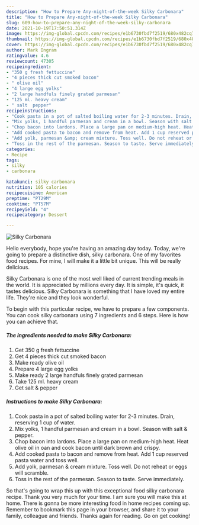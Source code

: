 ```yaml
---
description: "How to Prepare Any-night-of-the-week Silky Carbonara"
title: "How to Prepare Any-night-of-the-week Silky Carbonara"
slug: 609-how-to-prepare-any-night-of-the-week-silky-carbonara
date: 2021-10-19T17:50:51.314Z
image: https://img-global.cpcdn.com/recipes/e1b6730fbd7f2519/680x482cq70/silky-carbonara-recipe-main-photo.jpg
thumbnail: https://img-global.cpcdn.com/recipes/e1b6730fbd7f2519/680x482cq70/silky-carbonara-recipe-main-photo.jpg
cover: https://img-global.cpcdn.com/recipes/e1b6730fbd7f2519/680x482cq70/silky-carbonara-recipe-main-photo.jpg
author: Mark Ingram
ratingvalue: 4.6
reviewcount: 47305
recipeingredient:
- "350 g fresh fettuccine"
- "4 pieces thick cut smoked bacon"
- " olive oil"
- "4 large egg yolks"
- "2 large handfuls finely grated parmesan"
- "125 ml. heavy cream"
- " salt  pepper"
recipeinstructions:
- "Cook pasta in a pot of salted boiling water for 2-3 minutes. Drain, reserving 1 cup of water."
- "Mix yolks, 1 handful parmesan and cream in a bowl. Season with salt &amp; pepper."
- "Chop bacon into lardons. Place a large pan on medium-high heat. Heat olive oil in oan and cook bacon until dark brown and crispy."
- "Add cooked pasta to bacon and remove from heat. Add 1 cup reserved pasta water and toss well."
- "Add yolk, parmesan &amp; cream mixture. Toss well. Do not reheat or eggs will scramble."
- "Toss in the rest of the parmesan. Season to taste. Serve immediately."
categories:
- Recipe
tags:
- silky
- carbonara

katakunci: silky carbonara 
nutrition: 105 calories
recipecuisine: American
preptime: "PT29M"
cooktime: "PT57M"
recipeyield: "4"
recipecategory: Dessert

---
```



![Silky Carbonara](https://img-global.cpcdn.com/recipes/e1b6730fbd7f2519/680x482cq70/silky-carbonara-recipe-main-photo.jpg)

Hello everybody, hope you're having an amazing day today. Today, we're going to prepare a distinctive dish, silky carbonara. One of my favorites food recipes. For mine, I will make it a little bit unique. This will be really delicious.



Silky Carbonara is one of the most well liked of current trending meals in the world. It is appreciated by millions every day. It is simple, it's quick, it tastes delicious. Silky Carbonara is something that I have loved my entire life. They're nice and they look wonderful.


To begin with this particular recipe, we have to prepare a few components. You can cook silky carbonara using 7 ingredients and 6 steps. Here is how you can achieve that.

<!--inarticleads1-->

##### The ingredients needed to make Silky Carbonara:

1. Get 350 g fresh fettuccine
1. Get 4 pieces thick cut smoked bacon
1. Make ready  olive oil
1. Prepare 4 large egg yolks
1. Make ready 2 large handfuls finely grated parmesan
1. Take 125 ml. heavy cream
1. Get  salt &amp; pepper




<!--inarticleads2-->

##### Instructions to make Silky Carbonara:

1. Cook pasta in a pot of salted boiling water for 2-3 minutes. Drain, reserving 1 cup of water.
1. Mix yolks, 1 handful parmesan and cream in a bowl. Season with salt &amp; pepper.
1. Chop bacon into lardons. Place a large pan on medium-high heat. Heat olive oil in oan and cook bacon until dark brown and crispy.
1. Add cooked pasta to bacon and remove from heat. Add 1 cup reserved pasta water and toss well.
1. Add yolk, parmesan &amp; cream mixture. Toss well. Do not reheat or eggs will scramble.
1. Toss in the rest of the parmesan. Season to taste. Serve immediately.




So that's going to wrap this up with this exceptional food silky carbonara recipe. Thank you very much for your time. I am sure you will make this at home. There is gonna be more interesting food in home recipes coming up. Remember to bookmark this page in your browser, and share it to your family, colleague and friends. Thanks again for reading. Go on get cooking!
